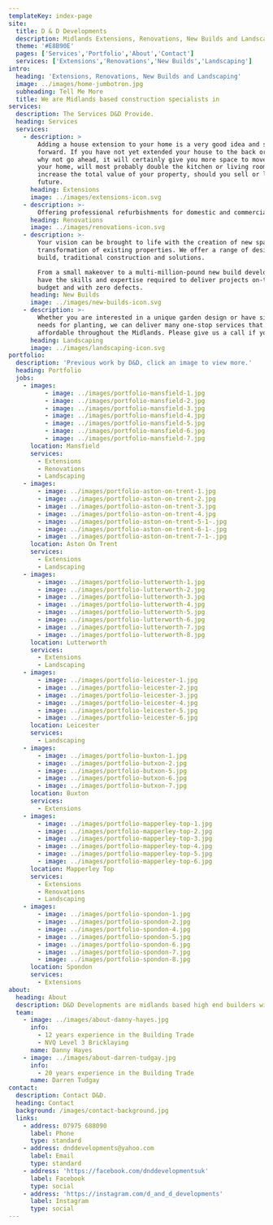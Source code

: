 ```yaml
---
templateKey: index-page
site:
  title: D & D Developments
  description: Midlands Extensions, Renovations, New Builds and Landscaping
  theme: '#E8B90E'
  pages: ['Services','Portfolio','About','Contact']
  services: ['Extensions','Renovations','New Builds','Landscaping']
intro:
  heading: 'Extensions, Renovations, New Builds and Landscaping'
  image: ../images/home-jumbotron.jpg
  subheading: Tell Me More
  title: We are Midlands based construction specialists in
services:
  description: The Services D&D Provide.
  heading: Services
  services:
    - description: >
        Adding a house extension to your home is a very good idea and straight
        forward. If you have not yet extended your house to the back or side,
        why not go ahead, it will certainly give you more space to move around
        your home, will most probably double the kitchen or living room and also
        increase the total value of your property, should you sell or let in the
        future.
      heading: Extensions
      image: ../images/extensions-icon.svg
    - description: >-
        Offering professional refurbishments for domestic and commercial customers, our renovation specialists cater for an array of homes and public houses. As a team of highly skilled builders, we are able to provide a partial or complete renovation based on your needs. Whether it's an extension or a conversion, we're able to transform the look of your home or business to add style and elegance.
      heading: Renovations
      image: ../images/renovations-icon.svg
    - description: >-
        Your vision can be brought to life with the creation of new spaces and
        transformation of existing properties. We offer a range of design and
        build, traditional construction and solutions.

        From a small makeover to a multi-million-pound new build development, we
        have the skills and expertise required to deliver projects on-time, to
        budget and with zero defects.
      heading: New Builds
      image: ../images/new-builds-icon.svg
    - description: >-
        Whether you are interested in a unique garden design or have simple
        needs for planting, we can deliver many one-stop services that are very
        affordable throughout the Midlands. Please give us a call if you need.
      heading: Landscaping
      image: ../images/landscaping-icon.svg
portfolio:
  description: 'Previous work by D&D, click an image to view more.'
  heading: Portfolio
  jobs:
    - images:
          - image: ../images/portfolio-mansfield-1.jpg
          - image: ../images/portfolio-mansfield-2.jpg
          - image: ../images/portfolio-mansfield-3.jpg
          - image: ../images/portfolio-mansfield-4.jpg
          - image: ../images/portfolio-mansfield-5.jpg
          - image: ../images/portfolio-mansfield-6.jpg
          - image: ../images/portfolio-mansfield-7.jpg
      location: Mansfield
      services:
        - Extensions
        - Renovations
        - Landscaping
    - images:
        - image: ../images/portfolio-aston-on-trent-1.jpg
        - image: ../images/portfolio-aston-on-trent-2.jpg
        - image: ../images/portfolio-aston-on-trent-3.jpg
        - image: ../images/portfolio-aston-on-trent-4.jpg
        - image: ../images/portfolio-aston-on-trent-5-1-.jpg
        - image: ../images/portfolio-aston-on-trent-6-1-.jpg
        - image: ../images/portfolio-aston-on-trent-7-1-.jpg
      location: Aston On Trent
      services:
        - Extensions
        - Landscaping
    - images:
        - image: ../images/portfolio-lutterworth-1.jpg
        - image: ../images/portfolio-lutterworth-2.jpg
        - image: ../images/portfolio-lutterworth-3.jpg
        - image: ../images/portfolio-lutterworth-4.jpg
        - image: ../images/portfolio-lutterworth-5.jpg
        - image: ../images/portfolio-lutterworth-6.jpg
        - image: ../images/portfolio-lutterworth-7.jpg
        - image: ../images/portfolio-lutterworth-8.jpg
      location: Lutterworth
      services:
        - Extensions
        - Landscaping
    - images:
        - image: ../images/portfolio-leicester-1.jpg
        - image: ../images/portfolio-leicester-2.jpg
        - image: ../images/portfolio-leicester-3.jpg
        - image: ../images/portfolio-leicester-4.jpg
        - image: ../images/portfolio-leicester-5.jpg
        - image: ../images/portfolio-leicester-6.jpg
      location: Leicester
      services:
        - Landscaping
    - images:
        - image: ../images/portfolio-buxton-1.jpg
        - image: ../images/portfolio-butxon-2.jpg
        - image: ../images/portfolio-butxon-5.jpg
        - image: ../images/portfolio-butxon-6.jpg
        - image: ../images/portfolio-butxon-7.jpg
      location: Buxton
      services:
        - Extensions
    - images:
        - image: ../images/portfolio-mapperley-top-1.jpg
        - image: ../images/portfolio-mapperley-top-2.jpg
        - image: ../images/portfolio-mapperley-top-3.jpg
        - image: ../images/portfolio-mapperley-top-4.jpg
        - image: ../images/portfolio-mapperley-top-5.jpg
        - image: ../images/portfolio-mapperley-top-6.jpg
      location: Mapperley Top
      services:
        - Extensions
        - Renovations
        - Landscaping
    - images:
        - image: ../images/portfolio-spondon-1.jpg
        - image: ../images/portfolio-spondon-2.jpg
        - image: ../images/portfolio-spondon-4.jpg
        - image: ../images/portfolio-spondon-5.jpg
        - image: ../images/portfolio-spondon-6.jpg
        - image: ../images/portfolio-spondon-7.jpg
        - image: ../images/portfolio-spondon-8.jpg
      location: Spondon
      services:
        - Extensions
about:
  heading: About
  description: D&D Developments are midlands based high end builders with over 20 years experience, specialising in full property Renovations, Extensions, Repairs and general building work.
  team:
    - image: ../images/about-danny-hayes.jpg
      info:
        - 12 years experience in the Building Trade
        - NVQ Level 3 Bricklaying
      name: Danny Hayes
    - image: ../images/about-darren-tudgay.jpg
      info:
        - 20 years experience in the Building Trade
      name: Darren Tudgay
contact:
  description: Contact D&D.
  heading: Contact
  background: /images/contact-background.jpg
  links:
    - address: 07975 688090
      label: Phone
      type: standard
    - address: dnddevelopments@yahoo.com
      label: Email
      type: standard
    - address: 'https://facebook.com/dnddevelopmentsuk'
      label: Facebook
      type: social
    - address: 'https://instagram.com/d_and_d_developments'
      label: Instagram
      type: social
---
```


